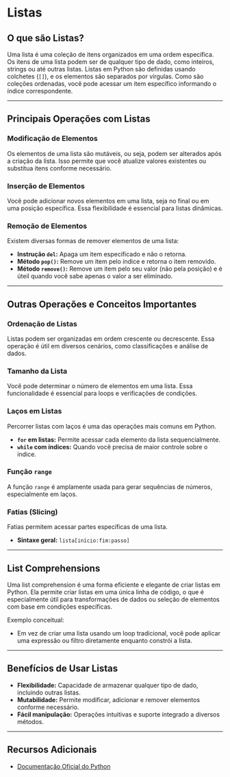 # Listas

## O que são Listas?
Uma lista é uma coleção de itens organizados em uma ordem específica. Os itens de uma lista podem ser de qualquer tipo de dado, como inteiros, strings ou até outras listas. Listas em Python são definidas usando colchetes (`[]`), e os elementos são separados por vírgulas. Como são coleções ordenadas, você pode acessar um item específico informando o índice correspondente.

---

## Principais Operações com Listas

### Modificação de Elementos
Os elementos de uma lista são mutáveis, ou seja, podem ser alterados após a criação da lista. Isso permite que você atualize valores existentes ou substitua itens conforme necessário.

### Inserção de Elementos
Você pode adicionar novos elementos em uma lista, seja no final ou em uma posição específica. Essa flexibilidade é essencial para listas dinâmicas.

### Remoção de Elementos
Existem diversas formas de remover elementos de uma lista:
- **Instrução `del`:** Apaga um item especificado e não o retorna.
- **Método `pop()`:** Remove um item pelo índice e retorna o item removido.
- **Método `remove()`:** Remove um item pelo seu valor (não pela posição) e é úteil quando você sabe apenas o valor a ser eliminado.

---

## Outras Operações e Conceitos Importantes

### Ordenação de Listas
Listas podem ser organizadas em ordem crescente ou decrescente. Essa operação é útil em diversos cenários, como classificações e análise de dados.

### Tamanho da Lista
Você pode determinar o número de elementos em uma lista. Essa funcionalidade é essencial para loops e verificações de condições.

### Laços em Listas
Percorrer listas com laços é uma das operações mais comuns em Python.
- **`for` em listas:** Permite acessar cada elemento da lista sequencialmente.  
- **`while` com índices:** Quando você precisa de maior controle sobre o índice.


### Função `range`
A função `range` é amplamente usada para gerar sequências de números, especialmente em laços.


### Fatias (Slicing)
Fatias permitem acessar partes específicas de uma lista.
- **Sintaxe geral:** `lista[início:fim:passo]`

---

## List Comprehensions
Uma list comprehension é uma forma eficiente e elegante de criar listas em Python. Ela permite criar listas em uma única linha de código, o que é especialmente útil para transformações de dados ou seleção de elementos com base em condições específicas.

Exemplo conceitual:
- Em vez de criar uma lista usando um loop tradicional, você pode aplicar uma expressão ou filtro diretamente enquanto constrói a lista.

---

## Benefícios de Usar Listas
- **Flexibilidade:** Capacidade de armazenar qualquer tipo de dado, incluindo outras listas.
- **Mutabilidade:** Permite modificar, adicionar e remover elementos conforme necessário.
- **Fácil manipulação:** Operações intuitivas e suporte integrado a diversos métodos.

---

## Recursos Adicionais
- [Documentação Oficial do Python](https://docs.python.org/3/tutorial/datastructures.html#more-on-lists)